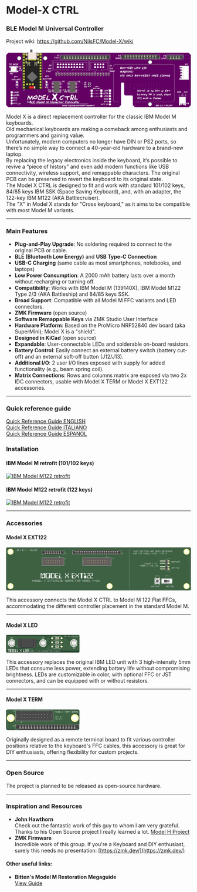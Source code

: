 # **Model-X CTRL**

### **BLE Model M Universal Controller**

Project wiki: https://github.com/NilsFC/Model-X/wiki

![Model X](<./Pics/Resources/Model%20X%20CTRL%20v0.3%20(Int.Batt.SW)_16b.png>)

Model X is a direct replacement controller for the classic IBM Model M keyboards.<br>
Old mechanical keyboards are making a comeback among enthusiasts and programmers and gaining value.<br>
Unfortunately, modern computers no longer have DIN or PS2 ports, so there’s no simple way to connect a 40-year-old hardware to a brand-new laptop.<br>
By replacing the legacy electronics inside the keyboard, it’s possible to revive a “piece of history” and even add modern functions like USB connectivity, wireless support, and remappable characters. The original PCB can be preserved to revert the keyboard to its original state.<br>
The Model X CTRL is designed to fit and work with standard 101/102 keys, 84/85 keys IBM SSK (Space Saving Keyboard), and, with an adapter, the 122-key IBM M122 (AKA Battlecruiser).<br>
The "X" in Model X stands for "Cross keyboard," as it aims to be compatible with most Model M variants.

---

### **Main Features**

- **Plug-and-Play Upgrade**: No soldering required to connect to the original PCB or cable.
- **BLE (Bluetooth Low Energy)** and **USB Type-C Connection**
- **USB-C Charging** (same cable as most smartphones, notebooks, and laptops)
- **Low Power Consumption**: A 2000 mAh battery lasts over a month without recharging or turning off.
- **Compatibility**: Works with IBM Model M (139140X), IBM Model M122 Type 2/3 (AKA Battleship) and 84/85 keys SSK.
- **Broad Support**: Compatible with all Model M FFC variants and LED connectors.
- **ZMK Firmware** (open source)
- **Software Remappable Keys** via ZMK Studio User Interface
- **Hardware Platform**: Based on the ProMicro NRF52840 dev board (aka SuperMini); Model X is a "shield".
- **Designed in KiCad** (open source)
- **Expandable**: User-connectable LEDs and solderable on-board resistors.
- **Battery Control**: Easily connect an external battery switch (battery cut-off) and an external soft-off button (J12/J13).
- **Additional I/O**: 2 user I/O lines exposed with supply for added functionality (e.g., beam spring coil).
- **Matrix Connections**: Rows and columns matrix are exposed via two 2x IDC connectors, usable with Model X TERM or Model X EXT122 accessories.

---

### **Quick reference guide**
[Quick Reference Guide ENGLISH](./Documents/ModelX%20-%20Quick%20Reference%20Guide%20v20250822%20(ENG).pdf)<br>
[Quick Reference Guide ITALIANO](./Documents/ModelX%20-%20Quick%20Reference%20Guide%20v20250822%20(ENG).pdf)<br>
[Quick Reference Guide ESPANOL](./Documents/ModelX%20-%20Quick%20Reference%20Guide%20v20250822%20(ENG).pdf)<br>

### **Installation**

#### **IBM Model M retrofit (101/102 keys)**  
[![IBM Model M122 retrofit](https://img.youtube.com/vi/JZ2OXhT8EQA/0.jpg)](https://www.youtube.com/watch?v=JZ2OXhT8EQA)
<br>

#### **IBM Model M122 retrofit (122 keys)**  
[![IBM Model M122 retrofit](https://img.youtube.com/vi/N0QGWPXJK3Q/0.jpg)](https://www.youtube.com/watch?v=N0QGWPXJK3Q)

---

### **Accessories**

#### **Model X EXT122**

<img src="./Pics/Resources/Model%20X%20EXT122%20(J7%202x07)_16b.png" alt="Model X EXT122" width="600">

This accessory connects the Model X CTRL to Model M 122 Flat FFCs, accommodating the different controller placement in the standard Model M.

---

#### **Model X LED**

<img src="./Pics/Resources/Model%20X%20LED_16b.png" alt="Model X LED" width="200">

This accessory replaces the original IBM LED unit with 3 high-intensity 5mm LEDs that consume less power, extending battery life without compromising brightness. LEDs are customizable in color, with optional FFC or JST connectors, and can be equipped with or without resistors.

---

#### **Model X TERM**

<img src="./Pics/Resources/Model%20X%20TERM_16b.png" alt="Model X TERM" width="200">

Originally designed as a remote terminal board to fit various controller positions relative to the keyboard's FFC cables, this accessory is great for DIY enthusiasts, offering flexibility for custom projects.

---

### **Open Source**

The project is planned to be released as open-source hardware.

---

### **Inspiration and Resources**

- **John Hawthorn**  
  Check out the fantastic work of this guy to whom I am very grateful. Thanks to his Open Source project I really learned a lot. [Model H Project](https://modelh.club/)
- **ZMK Firmware**  
  Incredible work of this group. If you're a Keyboard and DIY enthusiast, surely this needs no presentation: [https://zmk.dev/](https://zmk.dev/)

#### Other useful links:

- **Bitten's Model M Restoration Megaguide**  
  [View Guide](https://photos.google.com/share/AF1QipOkRh4Wn0OBdTQppsHGt_hizKJ_D73hiwTTOsZsvn9ZJFifN0-klXLtLuJNfa2Axg?pli=1&key=OENXSXY5NVk3alZDZ0dCcEMxR05kZHZtaFBqanN3)
